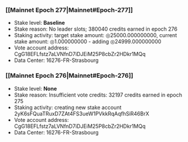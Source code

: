### [[Mainnet Epoch 277|Mainnet#Epoch-277]]
* Stake level: **Baseline**
* Stake reason: No leader slots; 380040 credits earned in epoch 276
* Staking activity: target stake amount: ◎25000.000000000, current stake amount: ◎1.000000000 - adding ◎24999.000000000
* Vote account address: CgG18EFLfstz7aLVNfnD7iDJEiM25P8cbZr2HDkr1MQq
* Data Center: 16276-FR-Strasbourg
### [[Mainnet Epoch 276|Mainnet#Epoch-276]]
* Stake level: **None**
* Stake reason: Insufficient vote credits: 32197 credits earned in epoch 275
* Staking activity: creating new stake account 2yK6sFQuaTRuxD7ZAt4FS3ueW1PVkkRqAqfhSiR46BrX
* Vote account address: CgG18EFLfstz7aLVNfnD7iDJEiM25P8cbZr2HDkr1MQq
* Data Center: 16276-FR-Strasbourg